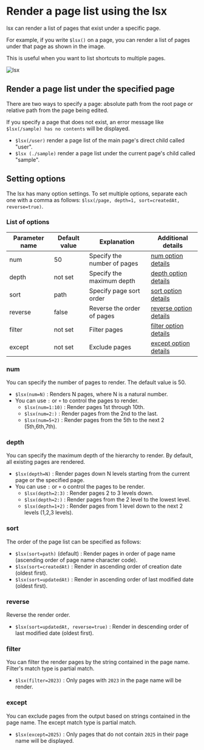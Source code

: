 # Render a page list using the lsx

lsx can render a list of pages that exist under a specific page.

For example, if you write  `$lsx()` on a page, you can render a list of pages under that page as shown in the image.

This is useful when you want to list shortcuts to multiple pages.

<img :src="$withBase('/assets/images/en/lsx.png')" alt="lsx">

## Render a page list under the specified page

There are two ways to specify a page: absolute path from the root page or relative path from the page being edited.

If you specify a page that does not exist, an error message like `$lsx(/sample) has no contents` will be displayed.

- `$lsx(/user)` render a page list of the main page's direct child called "user".
- `$lsx (./sample)` render a page list under the current page's child called "sample".

## Setting options

The lsx has many option settings. To set multiple options, separate each one with a comma as follows: `$lsx(/page, depth=1, sort=createdAt, reverse=true)`.

### List of options

| Parameter name  | Default value  |  Explanation | Additional details |
| --- | --- | --- | --- |
|  num   |  50   | Specify the number of pages| [num option details](./lsx.html#num) |
|  depth   |  not set  | Specify the maximum depth| [depth option details](./lsx.html#depth) |
|  sort   |  path   | Specify page sort order| [sort option details](./lsx.html#sort) |
|  reverse   |  false   | Reverse the order of pages| [reverse option details](./lsx.html#reverse) |
|  filter   |  not set   | Filter pages | [filter option details](./lsx.html#filter) |
|  except   |  not set   | Exclude pages | [except option details](./lsx.html#except-option) |

### num

You can specify the number of pages to render. The default value is 50.

- `$lsx(num=N)` : Renders N pages, where N is a natural number.
- You can use `:` or `+` to control the pages to render.
  - `$lsx(num=1:10)` : Render pages 1st through 10th.
  - `$lsx(num=2:)` : Render pages from the 2nd to the last.
  - `$lsx(num=5+2)` : Render pages from the 5th to the next 2 (5th,6th,7th).

### depth

You can specify the maximum depth of the hierarchy to render. By default, all existing pages are rendered.

- `$lsx(depth=N)` : Render pages down N levels starting from the current page or the specified page.
- You can use `:` or `+` o control the pages to be render.
  - `$lsx(depth=2:3)` : Render pages 2 to 3 levels down.
  - `$lsx(depth=2:)` : Render pages from the 2 level to the lowest level.
  - `$lsx(depth=1+2)` : Render pages from 1 level down to the next 2 levels (1,2,3 levels).

### sort
  
The order of the page list can be specified as follows:

- `$lsx(sort=path)` (default) : Render pages in order of page name (ascending order of page name character code).
- `$lsx(sort=createdAt)` : Render in ascending order of creation date (oldest first).
- `$lsx(sort=updatedAt)` : Render in ascending order of last modified date (oldest first).

### reverse

Reverse the render order.

- `$lsx(sort=updatedAt, reverse=true)` : Render in descending order of last modified date (oldest first).

### filter

You can filter the render pages by the string contained in the page name. Filter's match type is partial match.

- `$lsx(filter=2023)` : Only pages with `2023` in the page name will be render.

### except

You can exclude pages from the output based on strings contained in the page name. The except match type is partial match.

- `$lsx(except=2025)` : Only pages that do not contain `2025` in their page name will be displayed.
